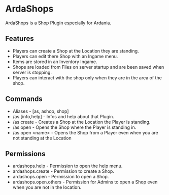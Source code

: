 # ArdaShops
ArdaShops is a Shop Plugin especially for Ardania.
## Features
- Players can create a Shop at the Location they are standing.
- Players can edit there Shop with an Ingame menu.
- Items are stored in an Inventory Ingame.
- Shops are loaded from Files on server startup and are been saved when server is stopping.
- Players can interact with the shop only when they are in the area of the shop.
## Commands
- Aliases - [as, ashop, shop]
- /as [info,help] - Infos and help about that Plugin.
- /as create - Creates a Shop at the Location the Player is standing.
- /as open - Opens the Shop where the Player is standing in.
- /as open \<name> - Opens the Shop from a Player even when you are not standing at the Location
## Permissions
- ardashops.help - Permission to open the help menu.
- ardashops.create - Permission to create a Shop.
- ardashops.open - Permission to open a Shop.
- ardashops.open.others - Permission for Admins to open a Shop even when you are not in the location.